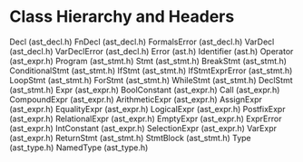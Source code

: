 
# Class Hierarchy and Headers

Decl (ast_decl.h)
    FnDecl (ast_decl.h)
        FormalsError (ast_decl.h)
                VarDecl (ast_decl.h)
        VarDeclError (ast_decl.h)
            Error (ast.h)
Identifier (ast.h)
Operator (ast_expr.h)
Program (ast_stmt.h)
Stmt (ast_stmt.h)
    BreakStmt (ast_stmt.h)
    ConditionalStmt (ast_stmt.h)
        IfStmt (ast_stmt.h)
            IfStmtExprError (ast_stmt.h)
                        LoopStmt (ast_stmt.h)
            ForStmt (ast_stmt.h)
                            WhileStmt (ast_stmt.h)
                    DeclStmt (ast_stmt.h)
    Expr (ast_expr.h)
        BoolConstant (ast_expr.h)
        Call (ast_expr.h)
        CompoundExpr (ast_expr.h)
            ArithmeticExpr (ast_expr.h)
            AssignExpr (ast_expr.h)
            EqualityExpr (ast_expr.h)
            LogicalExpr (ast_expr.h)
            PostfixExpr (ast_expr.h)
            RelationalExpr (ast_expr.h)
        EmptyExpr (ast_expr.h)
        ExprError (ast_expr.h)
        IntConstant (ast_expr.h)
        SelectionExpr (ast_expr.h)
        VarExpr (ast_expr.h)
    ReturnStmt (ast_stmt.h)
    StmtBlock (ast_stmt.h)
Type (ast_type.h)
    NamedType (ast_type.h)

